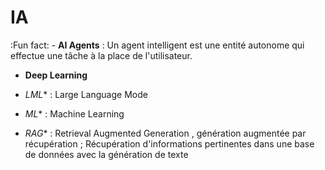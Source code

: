 # IA

:Fun fact:  - **AI Agents**        :  Un agent intelligent est une entité autonome qui effectue une tâche à la place de l'utilisateur.
 
  - **Deep Learning**
 
 - *LML**              :  Large Language Mode

  - *ML**              :  Machine Learning

  - *RAG**          :  Retrieval Augmented Generation ,  génération augmentée par récupération ; Récupération d'informations pertinentes dans une base de données avec la génération de texte

  

 
